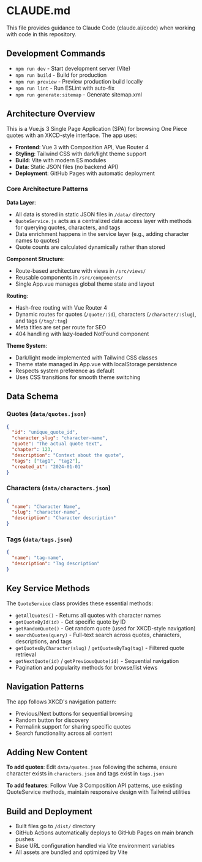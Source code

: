 # CLAUDE.md

This file provides guidance to Claude Code (claude.ai/code) when working with code in this repository.

## Development Commands

- `npm run dev` - Start development server (Vite)
- `npm run build` - Build for production
- `npm run preview` - Preview production build locally
- `npm run lint` - Run ESLint with auto-fix
- `npm run generate:sitemap` - Generate sitemap.xml

## Architecture Overview

This is a Vue.js 3 Single Page Application (SPA) for browsing One Piece quotes with an XKCD-style interface. The app uses:

- **Frontend**: Vue 3 with Composition API, Vue Router 4
- **Styling**: Tailwind CSS with dark/light theme support
- **Build**: Vite with modern ES modules
- **Data**: Static JSON files (no backend API)
- **Deployment**: GitHub Pages with automatic deployment

### Core Architecture Patterns

**Data Layer**: 
- All data is stored in static JSON files in `/data/` directory
- `QuoteService.js` acts as a centralized data access layer with methods for querying quotes, characters, and tags
- Data enrichment happens in the service layer (e.g., adding character names to quotes)
- Quote counts are calculated dynamically rather than stored

**Component Structure**:
- Route-based architecture with views in `/src/views/`
- Reusable components in `/src/components/`
- Single App.vue manages global theme state and layout

**Routing**:
- Hash-free routing with Vue Router 4
- Dynamic routes for quotes (`/quote/:id`), characters (`/character/:slug`), and tags (`/tag/:tag`)
- Meta titles are set per route for SEO
- 404 handling with lazy-loaded NotFound component

**Theme System**:
- Dark/light mode implemented with Tailwind CSS classes
- Theme state managed in App.vue with localStorage persistence
- Respects system preference as default
- Uses CSS transitions for smooth theme switching

## Data Schema

### Quotes (`data/quotes.json`)
```json
{
  "id": "unique_quote_id",
  "character_slug": "character-name",
  "quote": "The actual quote text",
  "chapter": 123,
  "description": "Context about the quote",
  "tags": ["tag1", "tag2"],
  "created_at": "2024-01-01"
}
```

### Characters (`data/characters.json`)
```json
{
  "name": "Character Name",
  "slug": "character-name",
  "description": "Character description"
}
```

### Tags (`data/tags.json`)
```json
{
  "name": "tag-name",
  "description": "Tag description"
}
```

## Key Service Methods

The `QuoteService` class provides these essential methods:
- `getAllQuotes()` - Returns all quotes with character names
- `getQuoteById(id)` - Get specific quote by ID
- `getRandomQuote()` - Get random quote (used for XKCD-style navigation)
- `searchQuotes(query)` - Full-text search across quotes, characters, descriptions, and tags
- `getQuotesByCharacter(slug)` / `getQuotesByTag(tag)` - Filtered quote retrieval
- `getNextQuote(id)` / `getPreviousQuote(id)` - Sequential navigation
- Pagination and popularity methods for browse/list views

## Navigation Patterns

The app follows XKCD's navigation pattern:
- Previous/Next buttons for sequential browsing
- Random button for discovery
- Permalink support for sharing specific quotes
- Search functionality across all content

## Adding New Content

**To add quotes**: Edit `data/quotes.json` following the schema, ensure character exists in `characters.json` and tags exist in `tags.json`

**To add features**: Follow Vue 3 Composition API patterns, use existing QuoteService methods, maintain responsive design with Tailwind utilities

## Build and Deployment

- Built files go to `/dist/` directory
- GitHub Actions automatically deploys to GitHub Pages on main branch pushes
- Base URL configuration handled via Vite environment variables
- All assets are bundled and optimized by Vite